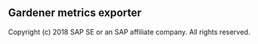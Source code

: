 ## Gardener metrics exporter 
Copyright (c) 2018 SAP SE or an SAP affiliate company. All rights reserved.
